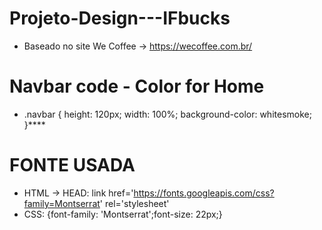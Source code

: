 # Projeto-Design---IFbucks
- Baseado no site We Coffee -> https://wecoffee.com.br/
# Navbar code - Color for Home
- .navbar {
    height: 120px;
    width: 100%;
    background-color: whitesmoke;
}****
# FONTE USADA
- HTML -> HEAD: link href='https://fonts.googleapis.com/css?family=Montserrat' rel='stylesheet'
- CSS: {font-family: 'Montserrat';font-size: 22px;}

